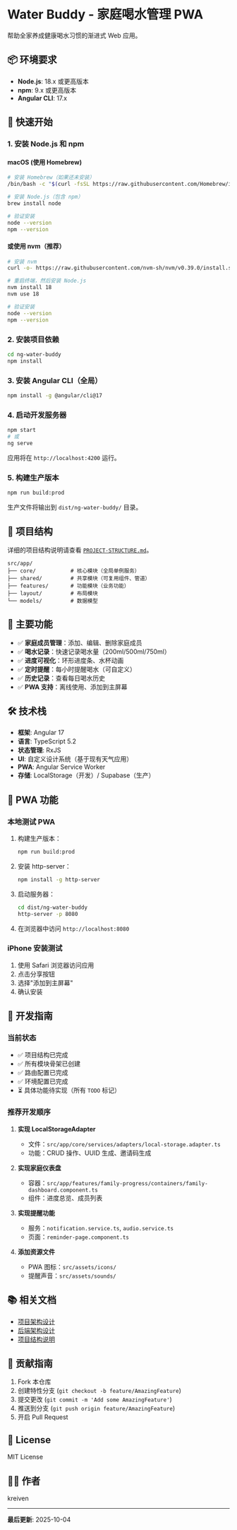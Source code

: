 # Water Buddy - 家庭喝水管理 PWA

帮助全家养成健康喝水习惯的渐进式 Web 应用。

## 📦 环境要求

- **Node.js**: 18.x 或更高版本
- **npm**: 9.x 或更高版本
- **Angular CLI**: 17.x

## 🚀 快速开始

### 1. 安装 Node.js 和 npm

#### macOS (使用 Homebrew)
```bash
# 安装 Homebrew（如果还未安装）
/bin/bash -c "$(curl -fsSL https://raw.githubusercontent.com/Homebrew/install/HEAD/install.sh)"

# 安装 Node.js（包含 npm）
brew install node

# 验证安装
node --version
npm --version
```

#### 或使用 nvm（推荐）
```bash
# 安装 nvm
curl -o- https://raw.githubusercontent.com/nvm-sh/nvm/v0.39.0/install.sh | bash

# 重启终端，然后安装 Node.js
nvm install 18
nvm use 18

# 验证安装
node --version
npm --version
```

### 2. 安装项目依赖

```bash
cd ng-water-buddy
npm install
```

### 3. 安装 Angular CLI（全局）

```bash
npm install -g @angular/cli@17
```

### 4. 启动开发服务器

```bash
npm start
# 或
ng serve
```

应用将在 `http://localhost:4200` 运行。

### 5. 构建生产版本

```bash
npm run build:prod
```

生产文件将输出到 `dist/ng-water-buddy/` 目录。

## 📂 项目结构

详细的项目结构说明请查看 [`PROJECT-STRUCTURE.md`](./PROJECT-STRUCTURE.md)。

```
src/app/
├── core/           # 核心模块（全局单例服务）
├── shared/         # 共享模块（可复用组件、管道）
├── features/       # 功能模块（业务功能）
├── layout/         # 布局模块
└── models/         # 数据模型
```

## 🎯 主要功能

- ✅ **家庭成员管理**：添加、编辑、删除家庭成员
- ✅ **喝水记录**：快速记录喝水量（200ml/500ml/750ml）
- ✅ **进度可视化**：环形进度条、水杯动画
- ✅ **定时提醒**：每小时提醒喝水（可自定义）
- ✅ **历史记录**：查看每日喝水历史
- ✅ **PWA 支持**：离线使用、添加到主屏幕

## 🛠️ 技术栈

- **框架**: Angular 17
- **语言**: TypeScript 5.2
- **状态管理**: RxJS
- **UI**: 自定义设计系统（基于现有天气应用）
- **PWA**: Angular Service Worker
- **存储**: LocalStorage（开发）/ Supabase（生产）

## 📱 PWA 功能

### 本地测试 PWA

1. 构建生产版本：
   ```bash
   npm run build:prod
   ```

2. 安装 http-server：
   ```bash
   npm install -g http-server
   ```

3. 启动服务器：
   ```bash
   cd dist/ng-water-buddy
   http-server -p 8080
   ```

4. 在浏览器中访问 `http://localhost:8080`

### iPhone 安装测试

1. 使用 Safari 浏览器访问应用
2. 点击分享按钮
3. 选择"添加到主屏幕"
4. 确认安装

## 🔧 开发指南

### 当前状态

- ✅ 项目结构已完成
- ✅ 所有模块骨架已创建
- ✅ 路由配置已完成
- ✅ 环境配置已完成
- ⏳ 具体功能待实现（所有 `TODO` 标记）

### 推荐开发顺序

1. **实现 LocalStorageAdapter**
   - 文件：`src/app/core/services/adapters/local-storage.adapter.ts`
   - 功能：CRUD 操作、UUID 生成、邀请码生成

2. **实现家庭仪表盘**
   - 容器：`src/app/features/family-progress/containers/family-dashboard.component.ts`
   - 组件：进度总览、成员列表

3. **实现提醒功能**
   - 服务：`notification.service.ts`, `audio.service.ts`
   - 页面：`reminder-page.component.ts`

4. **添加资源文件**
   - PWA 图标：`src/assets/icons/`
   - 提醒声音：`src/assets/sounds/`

## 📚 相关文档

- [项目架构设计](./architecture.md)
- [后端架构设计](./backend-architecture.md)
- [项目结构说明](./PROJECT-STRUCTURE.md)

## 🤝 贡献指南

1. Fork 本仓库
2. 创建特性分支 (`git checkout -b feature/AmazingFeature`)
3. 提交更改 (`git commit -m 'Add some AmazingFeature'`)
4. 推送到分支 (`git push origin feature/AmazingFeature`)
5. 开启 Pull Request

## 📝 License

MIT License

## 👨‍💻 作者

kreiven

---

**最后更新**: 2025-10-04

